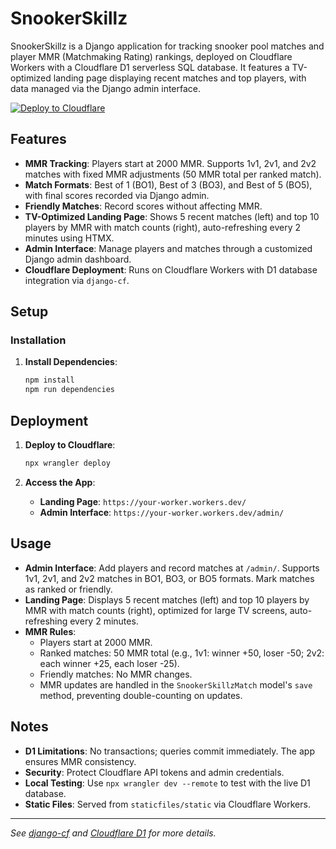 # SnookerSkillz

SnookerSkillz is a Django application for tracking snooker pool matches and player MMR (Matchmaking Rating) rankings, deployed on Cloudflare Workers with a Cloudflare D1 serverless SQL database. It features a TV-optimized landing page displaying recent matches and top players, with data managed via the Django admin interface.

[![Deploy to Cloudflare](https://deploy.workers.cloudflare.com/button)](https://deploy.workers.cloudflare.com/?url=https://github.com/G4brym/snookerskillz)

## Features

- **MMR Tracking**: Players start at 2000 MMR. Supports 1v1, 2v1, and 2v2 matches with fixed MMR adjustments (50 MMR total per ranked match).
- **Match Formats**: Best of 1 (BO1), Best of 3 (BO3), and Best of 5 (BO5), with final scores recorded via Django admin.
- **Friendly Matches**: Record scores without affecting MMR.
- **TV-Optimized Landing Page**: Shows 5 recent matches (left) and top 10 players by MMR with match counts (right), auto-refreshing every 2 minutes using HTMX.
- **Admin Interface**: Manage players and matches through a customized Django admin dashboard.
- **Cloudflare Deployment**: Runs on Cloudflare Workers with D1 database integration via `django-cf`.

## Setup

### Installation

1. **Install Dependencies**:
   ```bash
   npm install
   npm run dependencies
   ```

## Deployment

1. **Deploy to Cloudflare**:
   ```bash
   npx wrangler deploy
   ```

2. **Access the App**:
   - **Landing Page**: `https://your-worker.workers.dev/`
   - **Admin Interface**: `https://your-worker.workers.dev/admin/`

## Usage

- **Admin Interface**: Add players and record matches at `/admin/`. Supports 1v1, 2v1, and 2v2 matches in BO1, BO3, or BO5 formats. Mark matches as ranked or friendly.
- **Landing Page**: Displays 5 recent matches (left) and top 10 players by MMR with match counts (right), optimized for large TV screens, auto-refreshing every 2 minutes.
- **MMR Rules**:
  - Players start at 2000 MMR.
  - Ranked matches: 50 MMR total (e.g., 1v1: winner +50, loser -50; 2v2: each winner +25, each loser -25).
  - Friendly matches: No MMR changes.
  - MMR updates are handled in the `SnookerSkillzMatch` model's `save` method, preventing double-counting on updates.

## Notes

- **D1 Limitations**: No transactions; queries commit immediately. The app ensures MMR consistency.
- **Security**: Protect Cloudflare API tokens and admin credentials.
- **Local Testing**: Use `npx wrangler dev --remote` to test with the live D1 database.
- **Static Files**: Served from `staticfiles/static` via Cloudflare Workers.

---

*See [django-cf](https://github.com/G4brym/django-cf) and [Cloudflare D1](https://developers.cloudflare.com/d1/) for more details.*
